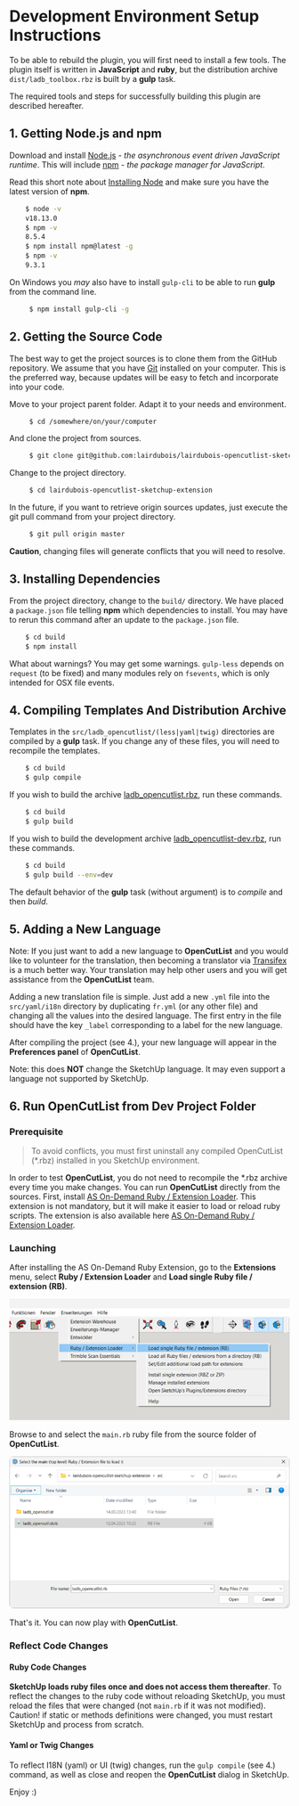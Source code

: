 # Development Environment Setup Instructions

To be able to rebuild the plugin, you will first need to install a few tools. The plugin itself is written in **JavaScript** and **ruby**, but the distribution archive `dist/ladb_toolbox.rbz` is built by a **gulp** task.

The required tools and steps for successfully building this plugin are described hereafter.

## 1. Getting **Node.js** and **npm**

Download and install [Node.js](https://nodejs.org/en/download/) - *the asynchronous event driven JavaScript runtime*. This will include [npm](https://www.npmjs.com/) - *the package manager for JavaScript*.

Read this short note about [Installing Node](https://docs.npmjs.com/getting-started/installing-node) and make sure you have the latest version of **npm**.

``` bash
    $ node -v
    v18.13.0
    $ npm -v
    8.5.4
    $ npm install npm@latest -g
    $ npm -v
    9.3.1
```

On Windows you *may* also have to install `gulp-cli` to be able to run **gulp** from the command line.

``` bash
     $ npm install gulp-cli -g
```

## 2. Getting the Source Code

The best way to get the project sources is to clone them from the GitHub repository. We assume that you have [Git](https://git-scm.com/) installed on your computer.
This is the preferred way, because updates will be easy to fetch and incorporate into your code.

Move to your project parent folder. Adapt it to your needs and environment.

``` bash
     $ cd /somewhere/on/your/computer
```

And clone the project from sources.

``` bash
     $ git clone git@github.com:lairdubois/lairdubois-opencutlist-sketchup-extension.git
```

Change to the project directory.

``` bash
     $ cd lairdubois-opencutlist-sketchup-extension
```

In the future, if you want to retrieve origin sources updates, just execute the git pull command from your project directory.

``` bash
     $ git pull origin master
```

**Caution**, changing files will generate conflicts that you will need to resolve.

## 3. Installing Dependencies

From the project directory, change to the `build/` directory. We have placed a `package.json` file telling **npm** which dependencies to install. You may have to rerun this command after an update to the `package.json` file.

``` bash
    $ cd build
    $ npm install
```
What about warnings? You may get some warnings. `gulp-less` depends on `request` (to be fixed) and many modules rely on `fsevents`, which is only intended for OSX file events.

## 4. Compiling Templates And Distribution Archive

Templates in the `src/ladb_opencutlist/(less|yaml|twig)` directories are compiled by a **gulp** task. If you change any of these files, you will need to recompile the templates.

``` bash
    $ cd build
    $ gulp compile
```

If you wish to build the archive [ladb_opencutlist.rbz](../dist/ladb_opencutlist.rbz), run these commands.

``` bash
    $ cd build
    $ gulp build
```

If you wish to build the development archive [ladb_opencutlist-dev.rbz](../dist/ladb_opencutlist-dev.rbz), run these commands.

``` bash
    $ cd build
    $ gulp build --env=dev
```

The default behavior of the **gulp** task (without argument) is to *compile* and then *build*.

## 5. Adding a New Language

Note: If you just want to add a new language to **OpenCutList** and you would like to volunteer for the translation, then becoming a translator via [Transifex](https://www.transifex.com/opencutlist/opencutlist/) is a much better way. Your translation may help other users and you will get assistance from the **OpenCutList** team.

Adding a new translation file is simple. Just add a new `.yml` file into the `src/yaml/i18n` directory by duplicating `fr.yml` (or any other file) and changing all the values into the desired language.
The first entry in the file should have the key `_label` corresponding to a label for the new language.

After compiling the project (see 4.), your new language will appear in the **Preferences panel** of **OpenCutList**.

Note: this does **NOT** change the SketchUp language. It may even support a language not supported by SketchUp.

## 6. Run OpenCutList from Dev Project Folder

### Prerequisite

> To avoid conflicts, you must first uninstall any compiled OpenCutList (*.rbz) installed in you SketchUp environment.

In order to test **OpenCutList**, you do not need to recompile the *.rbz archive every time you make changes. You can run **OpenCutList** directly from the sources.
First, install [AS On-Demand Ruby / Extension Loader](https://alexschreyer.net/projects/plugin-loader-for-sketchup/). This extension is not mandatory, but it will make it easier to load or reload ruby scripts. The extension is also available here [AS On-Demand Ruby / Extension Loader](https://extensions.sketchup.com/extension/cebc698a-855a-4151-a6fd-c334cc2f1a5f/on-demand-ruby-extension-loader).

### Launching

After installing the AS On-Demand Ruby Extension, go to the **Extensions** menu, select **Ruby / Extension Loader** and **Load single Ruby file / extension (RB)**.

![AS On-Demand Ruby Extension Menu](img/capture-asmenu.png)

Browse to and select the `main.rb` ruby file from the source folder of **OpenCutList**.

![AS On-Demand Ruby Extension File](img/capture-asmain.png)

That's it. You can now play with **OpenCutList**.

### Reflect Code Changes

#### Ruby Code Changes

**SketchUp loads ruby files once and does not access them thereafter**. To reflect the changes to the ruby code without reloading SketchUp, you must reload the files that were changed (not `main.rb` if it was not modified).
Caution! if static or methods definitions were changed, you must restart SketchUp and process from scratch.

#### Yaml or Twig Changes

To reflect I18N (yaml) or UI (twig) changes, run the `gulp compile` (see 4.) command, as well as close and reopen the **OpenCutList** dialog in SketchUp.

Enjoy :)
